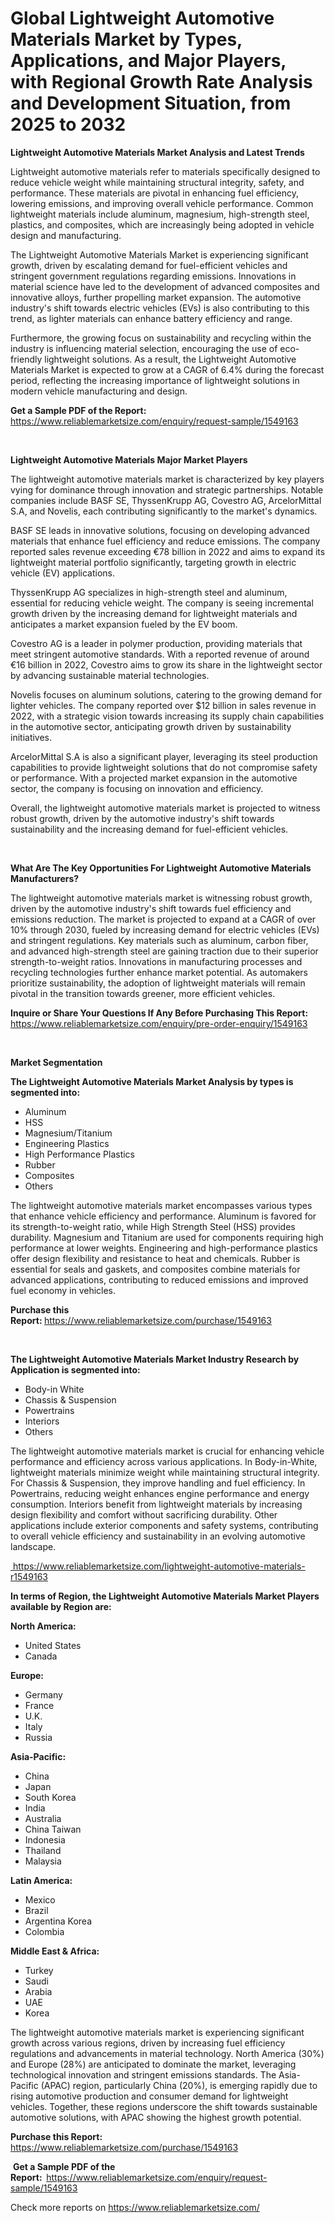 <p><h1>Global Lightweight Automotive Materials Market by Types, Applications, and Major Players, with Regional Growth Rate Analysis and Development Situation, from 2025 to 2032</h1></p><p><strong>Lightweight Automotive Materials Market Analysis and Latest Trends</strong></p>
<p><p>Lightweight automotive materials refer to materials specifically designed to reduce vehicle weight while maintaining structural integrity, safety, and performance. These materials are pivotal in enhancing fuel efficiency, lowering emissions, and improving overall vehicle performance. Common lightweight materials include aluminum, magnesium, high-strength steel, plastics, and composites, which are increasingly being adopted in vehicle design and manufacturing.</p><p>The Lightweight Automotive Materials Market is experiencing significant growth, driven by escalating demand for fuel-efficient vehicles and stringent government regulations regarding emissions. Innovations in material science have led to the development of advanced composites and innovative alloys, further propelling market expansion. The automotive industry's shift towards electric vehicles (EVs) is also contributing to this trend, as lighter materials can enhance battery efficiency and range.</p><p>Furthermore, the growing focus on sustainability and recycling within the industry is influencing material selection, encouraging the use of eco-friendly lightweight solutions. As a result, the Lightweight Automotive Materials Market is expected to grow at a CAGR of 6.4% during the forecast period, reflecting the increasing importance of lightweight solutions in modern vehicle manufacturing and design.</p></p>
<p><strong>Get a Sample PDF of the Report:&nbsp;</strong> <a href="https://www.reliablemarketsize.com/enquiry/request-sample/1549163?utm_campaign=1835&utm_medium=2&utm_source=Github&utm_content=ia&utm_term=01042025&utm_id=lightweight-automotive-materials">https://www.reliablemarketsize.com/enquiry/request-sample/1549163</a></p>
<p>&nbsp;</p>
<p><strong>Lightweight Automotive Materials Major Market Players</strong></p>
<p><p>The lightweight automotive materials market is characterized by key players vying for dominance through innovation and strategic partnerships. Notable companies include BASF SE, ThyssenKrupp AG, Covestro AG, ArcelorMittal S.A, and Novelis, each contributing significantly to the market's dynamics.</p><p>BASF SE leads in innovative solutions, focusing on developing advanced materials that enhance fuel efficiency and reduce emissions. The company reported sales revenue exceeding €78 billion in 2022 and aims to expand its lightweight material portfolio significantly, targeting growth in electric vehicle (EV) applications.</p><p>ThyssenKrupp AG specializes in high-strength steel and aluminum, essential for reducing vehicle weight. The company is seeing incremental growth driven by the increasing demand for lightweight materials and anticipates a market expansion fueled by the EV boom.</p><p>Covestro AG is a leader in polymer production, providing materials that meet stringent automotive standards. With a reported revenue of around €16 billion in 2022, Covestro aims to grow its share in the lightweight sector by advancing sustainable material technologies.</p><p>Novelis focuses on aluminum solutions, catering to the growing demand for lighter vehicles. The company reported over $12 billion in sales revenue in 2022, with a strategic vision towards increasing its supply chain capabilities in the automotive sector, anticipating growth driven by sustainability initiatives.</p><p>ArcelorMittal S.A is also a significant player, leveraging its steel production capabilities to provide lightweight solutions that do not compromise safety or performance. With a projected market expansion in the automotive sector, the company is focusing on innovation and efficiency.</p><p>Overall, the lightweight automotive materials market is projected to witness robust growth, driven by the automotive industry's shift towards sustainability and the increasing demand for fuel-efficient vehicles.</p></p>
<p>&nbsp;</p>
<p><strong>What Are The Key Opportunities For Lightweight Automotive Materials Manufacturers?</strong></p>
<p><p>The lightweight automotive materials market is witnessing robust growth, driven by the automotive industry's shift towards fuel efficiency and emissions reduction. The market is projected to expand at a CAGR of over 10% through 2030, fueled by increasing demand for electric vehicles (EVs) and stringent regulations. Key materials such as aluminum, carbon fiber, and advanced high-strength steel are gaining traction due to their superior strength-to-weight ratios. Innovations in manufacturing processes and recycling technologies further enhance market potential. As automakers prioritize sustainability, the adoption of lightweight materials will remain pivotal in the transition towards greener, more efficient vehicles.</p></p>
<p><strong>Inquire or Share Your Questions If Any Before Purchasing This Report:</strong> <a href="https://www.reliablemarketsize.com/enquiry/pre-order-enquiry/1549163?utm_campaign=1835&utm_medium=2&utm_source=Github&utm_content=ia&utm_term=01042025&utm_id=lightweight-automotive-materials">https://www.reliablemarketsize.com/enquiry/pre-order-enquiry/1549163</a></p>
<p>&nbsp;</p>
<p><strong>Market Segmentation</strong></p>
<p><strong>The Lightweight Automotive Materials Market Analysis by types is segmented into:</strong></p>
<p><ul><li>Aluminum</li><li>HSS</li><li>Magnesium/Titanium</li><li>Engineering Plastics</li><li>High Performance Plastics</li><li>Rubber</li><li>Composites</li><li>Others</li></ul></p>
<p><p>The lightweight automotive materials market encompasses various types that enhance vehicle efficiency and performance. Aluminum is favored for its strength-to-weight ratio, while High Strength Steel (HSS) provides durability. Magnesium and Titanium are used for components requiring high performance at lower weights. Engineering and high-performance plastics offer design flexibility and resistance to heat and chemicals. Rubber is essential for seals and gaskets, and composites combine materials for advanced applications, contributing to reduced emissions and improved fuel economy in vehicles.</p></p>
<p><strong>Purchase this Report:&nbsp;</strong><a href="https://www.reliablemarketsize.com/purchase/1549163?utm_campaign=1835&utm_medium=2&utm_source=Github&utm_content=ia&utm_term=01042025&utm_id=lightweight-automotive-materials">https://www.reliablemarketsize.com/purchase/1549163</a></p>
<p>&nbsp;</p>
<p><strong>The Lightweight Automotive Materials Market Industry Research by Application is segmented into:</strong></p>
<p><ul><li>Body-in White</li><li>Chassis & Suspension</li><li>Powertrains</li><li>Interiors</li><li>Others</li></ul></p>
<p><p>The lightweight automotive materials market is crucial for enhancing vehicle performance and efficiency across various applications. In Body-in-White, lightweight materials minimize weight while maintaining structural integrity. For Chassis & Suspension, they improve handling and fuel efficiency. In Powertrains, reducing weight enhances engine performance and energy consumption. Interiors benefit from lightweight materials by increasing design flexibility and comfort without sacrificing durability. Other applications include exterior components and safety systems, contributing to overall vehicle efficiency and sustainability in an evolving automotive landscape.</p></p>
<p><a href="https://www.reliablemarketsize.com/lightweight-automotive-materials-r1549163?utm_campaign=1835&utm_medium=2&utm_source=Github&utm_content=ia&utm_term=01042025&utm_id=lightweight-automotive-materials">&nbsp;https://www.reliablemarketsize.com/lightweight-automotive-materials-r1549163</a></p>
<p><strong>In terms of Region, the Lightweight Automotive Materials Market Players available by Region are:</strong></p>
<p>
    <p> <strong> North America: </strong>
        <ul>
            <li>United States</li>
            <li>Canada</li>
        </ul>
        </p> 
    <p> <strong> Europe: </strong>
        <ul>
            <li>Germany</li>
            <li>France</li>
            <li>U.K.</li>
            <li>Italy</li>
            <li>Russia</li>
        </ul>
        </p> 
    <p> <strong> Asia-Pacific: </strong>
        <ul>
            <li>China</li>
            <li>Japan</li>
            <li>South Korea</li>
            <li>India</li>
            <li>Australia</li>
            <li>China Taiwan</li>
            <li>Indonesia</li>
            <li>Thailand</li>
            <li>Malaysia</li>
        </ul>
        </p> 
    <p> <strong> Latin America: </strong>
        <ul>
            <li>Mexico</li>
            <li>Brazil</li>
            <li>Argentina Korea</li>
            <li>Colombia</li>
        </ul>
        </p> 
    <p> <strong> Middle East & Africa: </strong>
        <ul>
            <li>Turkey</li>
            <li>Saudi</li>
            <li>Arabia</li>
            <li>UAE</li>
            <li>Korea</li>
        </ul>
    </p>
    </p>
<p><p>The lightweight automotive materials market is experiencing significant growth across various regions, driven by increasing fuel efficiency regulations and advancements in material technology. North America (30%) and Europe (28%) are anticipated to dominate the market, leveraging technological innovation and stringent emissions standards. The Asia-Pacific (APAC) region, particularly China (20%), is emerging rapidly due to rising automotive production and consumer demand for lightweight vehicles. Together, these regions underscore the shift towards sustainable automotive solutions, with APAC showing the highest growth potential.</p></p>
<p><strong>Purchase this Report: </strong><a href="https://www.reliablemarketsize.com/purchase/1549163?utm_campaign=1835&utm_medium=2&utm_source=Github&utm_content=ia&utm_term=01042025&utm_id=lightweight-automotive-materials">https://www.reliablemarketsize.com/purchase/1549163</a></p>
<p>&nbsp;<strong>Get a Sample PDF of the Report:&nbsp;&nbsp;</strong><a href="https://www.reliablemarketsize.com/enquiry/request-sample/1549163?utm_campaign=1835&utm_medium=2&utm_source=Github&utm_content=ia&utm_term=01042025&utm_id=lightweight-automotive-materials">https://www.reliablemarketsize.com/enquiry/request-sample/1549163</a></p>
<p><strong></strong></p>
<p>Check more reports on <a href="https://www.reliablemarketsize.com/?utm_campaign=1835&utm_medium=2&utm_source=Github&utm_content=ia&utm_term=01042025&utm_id=lightweight-automotive-materials">https://www.reliablemarketsize.com/</a></p>